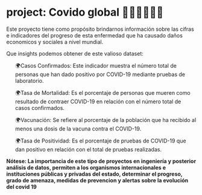 # project: Covido global 👩👩‍🦰👨🔬💉
  <p>Este proyecto tiene como propósito brindarnos información sobre las cifras e indicadores del progreso de esta enfermedad que ha causado daños economicos y sociales a nivel mundial.</p>
  </hr>
  <p>Que insights podemos obtener de este valioso dataset: </p>
  <ul><p>🌍Casos Confirmados: Este indicador muestra el número total de personas que han dado positivo por COVID-19 mediante pruebas de laboratorio.</p></ul>
  <ul><p>🌍Tasa de Mortalidad: Es el porcentaje de personas que mueren como resultado de contraer COVID-19 en relación con el número total de casos confirmados. </p></ul>
  <ul><p>🌍Vacunación: Se refiere al porcentaje de la población que ha recibido al menos una dosis de la vacuna contra el COVID-19.  </p></ul>
  <ul><p>🌍Tasa de Positividad: Es el porcentaje de pruebas de COVID-19 que dan positivo en relación con el total de pruebas realizadas.</p></ul>

  <b><p>Nótese: La importancia de este tipo de proyectos en ingeniería y 
  posterior análisis de datos, permiten a los organismos internacionales e instituciones públicas y privadas del estado,
  determinar el progreso, grado de amenaza, medidas de prevencion y alertas sobre la evolución del covid 19
  </p></b>
